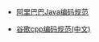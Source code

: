 - [阿里巴巴Java编码规范](https://github.com/yznu-cn/helloworld/blob/master/coding-guide/%E9%98%BF%E9%87%8C%E5%B7%B4%E5%B7%B4Java%E4%BB%A3%E7%A0%81%E8%A7%84%E8%8C%83.pdf)

- [谷歌cpp编码规范(中文)](https://github.com/yznu-cn/helloworld/blob/master/coding-guide/Google_Cpp_Style_guide_CN.pdf)